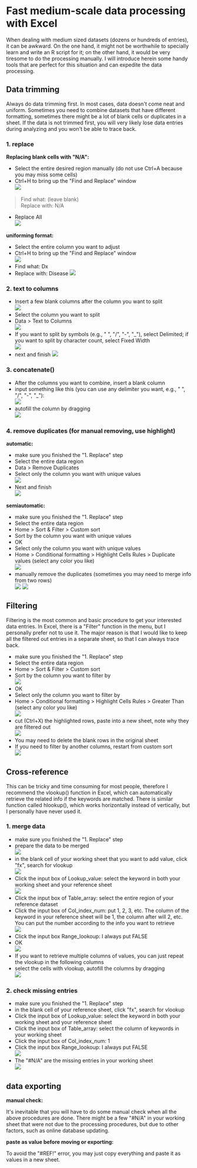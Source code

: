 # Fast medium-scale data processing with Excel
When dealing with medium sized datasets (dozens or hundreds of entries), it can be awkward. On the one hand, it might not be worthwhile to specially learn and write an R script for it; on the other hand, it would be very tiresome to do the processing manually. I will introduce herein some handy tools that are perfect for this situation and can expedite the data processing.


## Data trimming
Always do data trimming first. In most cases, data doesn't come neat and uniform. Sometimes you need to combine datasets that have different formatting, sometimes there might be a lot of blank cells or duplicates in a sheet. If the data is not trimmed first, you will very likely lose data entries during analyzing and you won't be able to trace back.

### 1. replace
**Replacing blank cells with "N/A":**  

- Select the entire desired region manually (do not use Ctrl+A because you may miss some cells)  
- Ctrl+H to bring up the "Find and Replace" window  
![](fig/1-1.png)
> Find what: (leave blank)  
> Replace with: N/A  
- Replace All  
![](fig/1-2.png)

**uniforming format:**  

- Select the entire column you want to adjust  
- Ctrl+H to bring up the "Find and Replace" window  
![](fig/1-3.png)
- Find what: Dx
- Replace with: Disease
![](fig/1-4.png)

### 2. text to columns
- Insert a few blank columns after the column you want to split  
![](fig/1-5.png)
- Select the column you want to split  
- Data > Text to Columns  
![](fig/1-6.png)
- If you want to split by symbols (e.g., " ", "/", "-", "_"), select Delimited; if you want to split by character count, select Fixed Width  
![](fig/1-7.png)
- next and finish
![](fig/1-8.png)


### 3. concatenate()
- After the columns you want to combine, insert a blank column  
- input something like this (you can use any delimiter you want, e.g., " ", "/", "-", "_"):  
![](fig/1-9.png)
- autofill the column by dragging  
![](fig/1-10.png)

### 4. remove duplicates (for manual removing, use highlight)
**automatic:**  

- make sure you finished the "1. Replace" step   
- Select the entire data region  
- Data > Remove Duplicates  
- Select only the column you want with unique values  
![](fig/1-12.png)
- Next and finish  
![](fig/1-13.png)

**semiautomatic:**  

- make sure you finished the "1. Replace" step   
- Select the entire data region  
- Home > Sort & Filter > Custom sort  
- Sort by the column you want with unique values  
- OK  
- Select only the column you want with unique values  
- Home > Conditional formatting > Highlight Cells Rules > Duplicate values (select any color you like)  
![](fig/1-14.png)
- manually remove the duplicates (sometimes you may need to merge info from two rows)  
![](fig/1-15.png)
![](fig/1-16.png)

## Filtering
Filtering is the most common and basic procedure to get your interested data entries. In Excel, there is a "Filter" function in the menu, but I personally prefer not to use it. The major reason is that I would like to keep all the filtered out entries in a separate sheet, so that I can always trace back.

- make sure you finished the "1. Replace" step  
- Select the entire data region  
- Home > Sort & Filter > Custom sort  
- Sort by the column you want to filter by  
![](fig/1-17.png)
- OK  
- Select only the column you want to filter by  
- Home > Conditional formatting > Highlight Cells Rules > Greater Than (select any color you like)  
![](fig/1-18.png)
- cut (Ctrl+X) the highlighted rows, paste into a new sheet, note why they are filtered out  
![](fig/1-10.png)
- You may need to delete the blank rows in the original sheet  
- If you need to filter by another columns, restart from custom sort  
![](fig/1-19.png)

## Cross-reference
This can be tricky and time consuming for most people, therefore I recommend the vlookup() function in Excel, which can automatically retrieve the related info if the keywords are matched. There is similar function called hlookup(), which works horizontally instead of vertically, but I personally have never used it.

### 1. merge data

- make sure you finished the "1. Replace" step   
- prepare the data to be merged  
![](fig/1-21.png)
- in the blank cell of your working sheet that you want to add value, click "fx", search for vlookup  
![](fig/1-22.png)
- Click the input box of Lookup_value: select the keyword in both your working sheet and your reference sheet  
![](fig/1-23.png)
- Click the input box of Table_array: select the entire region of your reference dataset  
- Click the input box of Col_index_num: put 1, 2, 3, etc. The column of the keyword in your reference sheet will be 1, the column after will 2, etc. You can put the number according to the info you want to retrieve  
![](fig/1-24.png)
- Click the input box Range_lookoup: I always put FALSE  
- OK  
![](fig/1-25.png)
- If you want to retrieve multiple columns of values, you can just repeat the vlookup in the following columns  
- select the cells with vlookup, autofill the columns by dragging  
![](fig/1-26.png)

### 2. check missing entries

- make sure you finished the "1. Replace" step   
- in the blank cell of your reference sheet, click "fx", search for vlookup  
- Click the input box of Lookup_value: select the keyword in both your working sheet and your reference sheet  
- Click the input box of Table_array: select the column of keywords in your working sheet  
- Click the input box of Col_index_num: 1  
- Click the input box Range_lookoup: I always put FALSE  
![](fig/1-27.png)
- The "#N/A" are the missing entries in your working sheet  
![](fig/1-28.png)

## data exporting

**manual check:**  

It's inevitable that you will have to do some manual check when all the above procedures are done. There might be a few "#N/A" in your working sheet that were not due to the processing procedures, but due to other factors, such as online database updating.

**paste as value before moving or exporting:**  

To avoid the "#REF!" error, you may just copy everything and paste it as values in a new sheet.
